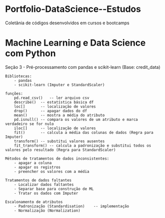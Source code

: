 # Portfolio-DataScience--Estudos
 Coletânia de códigos desenvolvidos em cursos e bootcamps

# Machine Learning e Data Science com Python
Seção 3 - Pré-processamento com pandas e scikit-learn (Base: credit_data)

	Bibliotecas:
		- pandas
		- scikit-learn (Imputer e StandardScaler)

	funções:
		pd.read_csv()	-- ler arquivo csv
		describe()	-- estatística básica df
		loc[]		-- localização de valores
		drop()		-- apagar dados do df
		mean()		-- mostra a média do atributo
		pd.isnull()	-- compara os valores de um atributo e marca verdadeiro se for nulo
		iloc[]		-- localização de valores
		fit()		-- calcula a média das colunas de dados (Regra para Imputer)
		transform()	-- substitui valores ausentes
		fit_transform()	-- calcula a padronização e substitui todos os valores pelo resultado (Regra para StandardScaler)

	Métodos de tratamentos de dados inconsistentes:
		- apagar a coluna
		- apagar os registros
		- preencher os valores com a média

	Tratamentos de dados faltantes
		- Localizar dados faltantes
		- Separar base para construção de ML
		- Tratar os dados com Imputer

	Escalonamento de atributos
		- Padronização (Standardisation)	-- implementação
		- Normalização (Normalization)
